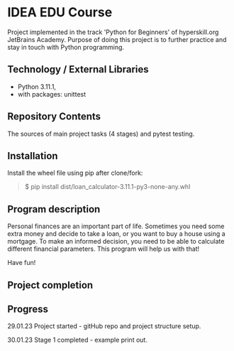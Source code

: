 # IDEA EDU Course

Project implemented in the track 'Python for Beginners' of hyperskill.org JetBrains Academy. Purpose of doing this
project is to further practice and stay in touch with Python programming.

## Technology / External Libraries

- Python 3.11.1,
- with packages: unittest

## Repository Contents

The sources of main project tasks (4 stages) and pytest testing.

## Installation

Install the wheel file using pip after clone/fork:

> $ pip install dist/loan_calculator-3.11.1-py3-none-any.whl

## Program description

Personal finances are an important part of life. Sometimes you need some extra money and decide to take a loan, or you
want to buy a house using a mortgage. To make an informed decision, you need to be able to calculate different financial
parameters. This program will help us with that!

Have fun!

## Project completion

[//]: # (Project was completed on 08.01.23)

## Progress

29.01.23 Project started - gitHub repo and project structure setup.

30.01.23 Stage 1 completed - example print out.
